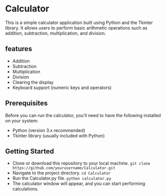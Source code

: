 # Calculator
This is a simple calculator application built using Python and the Tkinter library. It allows users to perform basic arithmetic operations such as addition, subtraction, multiplication, and division.
## features
* Addition
* Subtraction
*  Multiplication
* Division
* Clearing the display
* Keyboard support (numeric keys and operators)
## Prerequisites
Before you can run the calculator, you'll need to have the following installed on your system:
* Python (version 3.x recommended)
* Tkinter library (usually included with Python)
## Getting Started
* Clone or download this repository to your local machine.
``` git clone https://github.com/yourusername/Calculator.git ```
* Navigate to the project directory.
  ``` cd Calculator ```
* Run the Calculator.py file.
``` python calculator.py ```
* The calculator window will appear, and you can start performing calculations.





